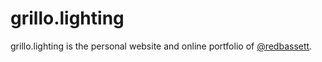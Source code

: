 # grillo.lighting
grillo.lighting is the personal website and online portfolio of [@redbassett](https://github.com/redbassett).
